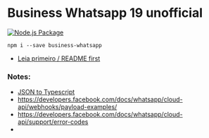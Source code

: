 # Business Whatsapp 19 unofficial

[![Node.js Package](https://github.com/frkr/whatsapp-ts/actions/workflows/npm-publish.yml/badge.svg?branch=master)](https://github.com/frkr/whatsapp-ts/actions/workflows/npm-publish.yml)

```shell
npm i --save business-whatsapp
```

- [Leia primeiro / README first](https://developers.facebook.com/docs/whatsapp/overview/getting-opt-in)

### Notes:

- [JSON to Typescript](https://jvilk.com/MakeTypes/)
- https://developers.facebook.com/docs/whatsapp/cloud-api/webhooks/payload-examples/
- https://developers.facebook.com/docs/whatsapp/cloud-api/support/error-codes
- 
